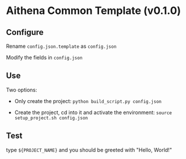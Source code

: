 # Aithena Common Template (v0.1.0)

## Configure

Rename `config.json.template` as `config.json`

Modify the fields in `config.json`

## Use

Two options:

- Only create the project:
`python build_script.py config.json`

- Create the project, cd into it and activate the environment:
`source setup_project.sh config.json`

## Test

type `${PROJECT_NAME}` and you should be greeted with "Hello, World!"